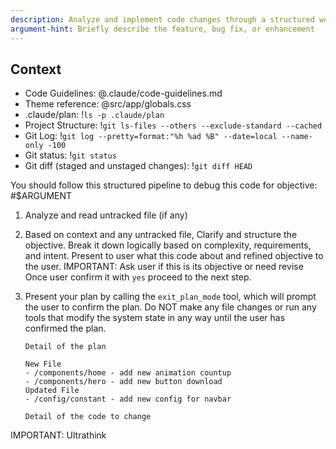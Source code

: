 ```yaml
---
description: Analyze and implement code changes through a structured workflow
argument-hint: Briefly describe the feature, bug fix, or enhancement
---
```


## Context

- Code Guidelines: @.claude/code-guidelines.md
- Theme reference: @src/app/globals.css
- .claude/plan: !`ls -p .claude/plan`
- Project Structure: !`git ls-files --others --exclude-standard --cached`
- Git Log: !`git log --pretty=format:"%h %ad %B" --date=local --name-only -100`
- Git status: !`git status`
- Git diff (staged and unstaged changes): !`git diff HEAD`

You should follow this structured pipeline to debug this code for objective:
#$ARGUMENT

1.  Analyze and read untracked file (if any)
2.  Based on context and any untracked file,
    Clarify and structure the objective. Break it down logically based on complexity, requirements, and intent.
    Present to user what this code about and refined objective to the user.
    IMPORTANT: Ask user if this is its objective or need revise
    Once user confirm it with `yes` proceed to the next step.
3.  Present your plan by calling the `exit_plan_mode` tool, which will prompt the user to confirm the plan. Do NOT make any file changes or run any tools that modify the system state in any way until the user has confirmed the plan.

    ```
    Detail of the plan

    New File
    - /components/home - add new animation countup
    - /components/hero - add new button download
    Updated File
    - /config/constant - add new config for navbar

    Detail of the code to change
    ```

IMPORTANT: Ultrathink
